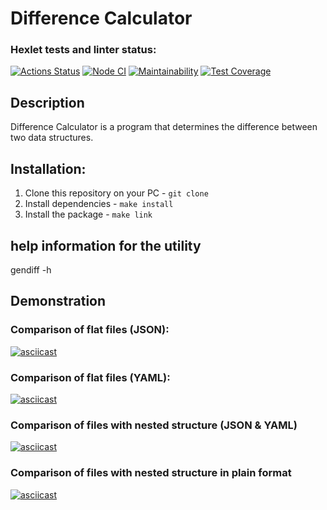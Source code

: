 # Difference Calculator
### Hexlet tests and linter status:
[![Actions Status](https://github.com/Garlend1/frontend-project-46/workflows/hexlet-check/badge.svg)](https://github.com/Garlend1/frontend-project-46/actions)
[![Node CI](https://github.com/Garlend1/frontend-project-46/actions/workflows/nodeCI.yml/badge.svg)](https://github.com/Garlend1/frontend-project-46/actions/workflows/nodeCI.yml)
[![Maintainability](https://api.codeclimate.com/v1/badges/e46e3b8da61205aef37f/maintainability)](https://codeclimate.com/github/Garlend1/frontend-project-46/maintainability)
[![Test Coverage](https://api.codeclimate.com/v1/badges/e46e3b8da61205aef37f/test_coverage)](https://codeclimate.com/github/Garlend1/frontend-project-46/test_coverage)
## Description

Difference Calculator is a program that determines the difference between two data structures.

## Installation:

1. Clone this repository on your PC - `git clone`
2. Install dependencies - `make install`
3. Install the package - `make link`

## help information for the utility
gendiff -h

## Demonstration

### Comparison of flat files (JSON):
[![asciicast](https://asciinema.org/a/fpKAOdwirBloJVyDegelAcbkm.svg)](https://asciinema.org/a/fpKAOdwirBloJVyDegelAcbkm)
### Comparison of flat files (YAML):
[![asciicast](https://asciinema.org/a/5Vc5wcUVqqidfHuZMm4aSmaNL.svg)](https://asciinema.org/a/5Vc5wcUVqqidfHuZMm4aSmaNL)
### Comparison of files with nested structure (JSON & YAML)
[![asciicast](https://asciinema.org/a/EKh81dmdR7brOKud0DQlC4fNY.svg)](https://asciinema.org/a/EKh81dmdR7brOKud0DQlC4fNY)
### Comparison of files with nested structure in plain format
[![asciicast](https://asciinema.org/a/haUBT1TfHX2mkevJO9kuQhOG8.svg)](https://asciinema.org/a/haUBT1TfHX2mkevJO9kuQhOG8)